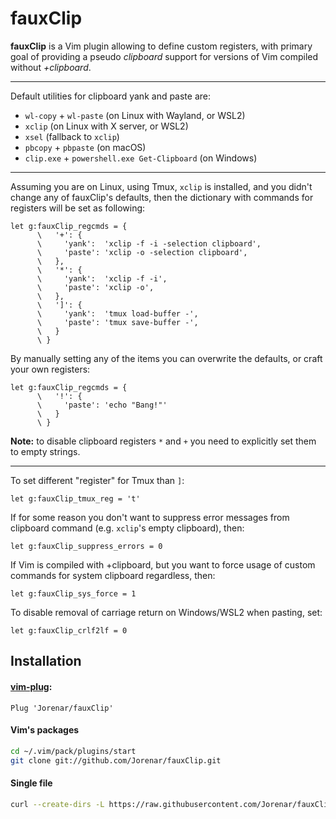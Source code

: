 fauxClip
========

**fauxClip** is a Vim plugin allowing to define custom registers, with primary
goal of providing a pseudo _clipboard_ support for versions of Vim compiled
without _+clipboard_.

---

Default utilities for clipboard yank and paste are:

* `wl-copy` + `wl-paste` (on Linux with Wayland, or WSL2)
* `xclip`  (on Linux with X server, or WSL2)
* `xsel`   (fallback to `xclip`)
* `pbcopy` + `pbpaste` (on macOS)
* `clip.exe` + `powershell.exe Get-Clipboard` (on Windows)

---

Assuming you are on Linux, using Tmux, `xclip` is installed, and you didn't
change any of fauxClip's defaults, then the dictionary with commands for
registers will be set as following:

```vim
let g:fauxClip_regcmds = {
      \   '+': {
      \     'yank':  'xclip -f -i -selection clipboard',
      \     'paste': 'xclip -o -selection clipboard',
      \   },
      \   '*': {
      \     'yank':  'xclip -f -i',
      \     'paste': 'xclip -o',
      \   },
      \   ']': {
      \     'yank':  'tmux load-buffer -',
      \     'paste': 'tmux save-buffer -',
      \   }
      \ }
```

By manually setting any of the items you can overwrite the defaults, or craft
your own registers:
```vim
let g:fauxClip_regcmds = {
      \   '!': {
      \     'paste': 'echo "Bang!"'
      \   }
      \ }
```

**Note:** to disable clipboard registers `*` and `+` you need to explicitly set
them to empty strings.

---

To set different "register" for Tmux than `]`:
```vim
let g:fauxClip_tmux_reg = 't'
```

If for some reason you don't want to suppress error messages from clipboard
command (e.g. `xclip`'s empty clipboard), then:
```vim
let g:fauxClip_suppress_errors = 0
```

If Vim is compiled with +clipboard, but you want to force usage of custom
commands for system clipboard regardless, then:
```vim
let g:fauxClip_sys_force = 1
```

To disable removal of carriage return on Windows/WSL2 when pasting, set:
```vim
let g:fauxClip_crlf2lf = 0
```

## Installation

#### [vim-plug](https://github.com/junegunn/vim-plug):
```vim
Plug 'Jorenar/fauxClip'
```

#### Vim's packages
```bash
cd ~/.vim/pack/plugins/start
git clone git://github.com/Jorenar/fauxClip.git
```

#### Single file
```sh
curl --create-dirs -L https://raw.githubusercontent.com/Jorenar/fauxClip/master/plugin/fauxClip.vim -o ~/.vim/plugin/fauxClip.vim
```
